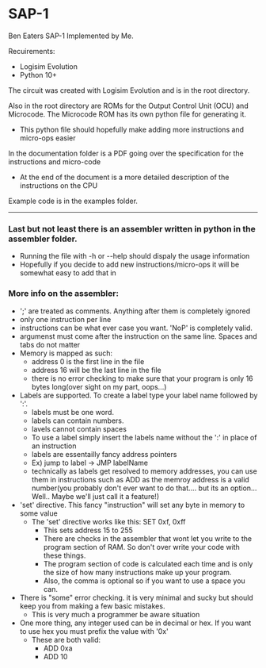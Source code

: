 # SAP-1
Ben Eaters SAP-1 Implemented by Me.

Recuirements:
  - Logisim Evolution
  - Python 10+

The circuit was created with Logisim Evolution and is in the root directory.

Also in the root directory are ROMs for the Output Control Unit (OCU) and Microcode.
The Microcode ROM has its own python file for generating it.
  - This python file should hopefully make adding more instructions and micro-ops easier

In the documentation folder is a PDF going over the specification for the instructions and micro-code
  - At the end of the document is a more detailed description of the instructions on the CPU

Example code is in the examples folder.

---

### Last but not least there is an assembler written in python in the assembler folder.
  - Running the file with -h or --help should dispaly the usage information
  - Hopefully if you decide to add new instructions/micro-ops it will be somewhat easy to add that in

### More info on the assembler:
  - ';' are treated as comments. Anything after them is completely ignored
  - only one instruction per line
  - instructions can be what ever case you want. 'NoP' is completely valid.
  - argumenst must come after the instruction on the same line. Spaces and tabs do not matter
  - Memory is mapped as such:
    - address 0 is the first line in the file
    - address 16 will be the last line in the file
    - there is no error checking to make sure that your program is only 16 bytes long(over sight on my part, oops...)
  - Labels are supported. To create a label type your label name followed by ':'.
    - labels must be one word.
    - labels can contain numbers.
    - lavels cannot contain spaces
    - To use a label simply insert the labels name without the ':' in place of an instruction
    - labels are essentailly fancy address pointers
    - Ex) jump to label -> JMP labelName
    - technically as labels get resolved to memory addresses, you can use them in instructions such as ADD as the memroy address is a valid number(you probably don't ever want to do that.... but its an option... Well.. Maybe we'll just call it a feature!)
  - 'set' directive. This fancy "instruction" will set any byte in memory to some value
    - The 'set' directive works like this: SET 0xf, 0xff
      - This sets address 15 to 255
      - There are checks in the assembler that wont let you write to the program section of RAM. So don't over write your code with these things.
      - The program section of code is calculated each time and is only the size of how many instructions make up your program.
      - Also, the comma is optional so if you want to use a space you can.
  - There is "some" error checking. it is very minimal and sucky but should keep you from making a few basic mistakes.
    - This is very much a programmer be aware situation
  - One more thing, any integer used can be in decimal or hex. If you want to use hex you must prefix the value with '0x'
    - These are both valid:
      - ADD 0xa
      - ADD 10
